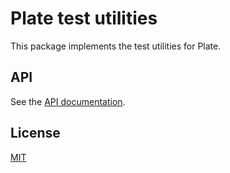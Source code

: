 # Plate test utilities

This package implements the test utilities for Plate.

## API

See the [API documentation](https://plate-api.udecode.io/globals.html). 

## License

[MIT](../../LICENSE)
